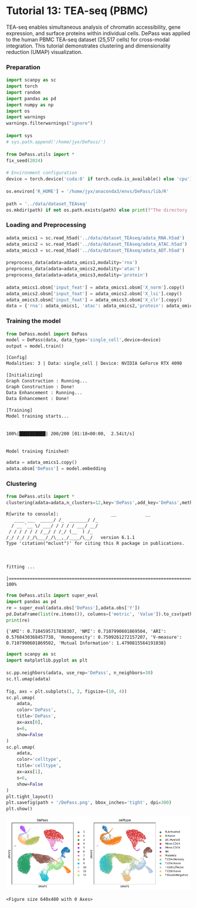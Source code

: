 # Tutorial 13: TEA-seq (PBMC)

TEA-seq enables simultaneous analysis of chromatin accessibility, gene expression, and surface proteins within individual cells. DePass was applied to the human PBMC TEA-seq dataset (25,517 cells) for cross-modal integration. This tutorial demonstrates clustering and dimensionality reduction (UMAP) visualization. 

### Preparation


```python
import scanpy as sc
import torch
import random
import pandas as pd
import numpy as np
import os
import warnings
warnings.filterwarnings("ignore")

import sys
# sys.path.append('/home/jyx/DePass/')

from DePass.utils import *
fix_seed(2024)  

# Environment configuration
device = torch.device('cuda:0' if torch.cuda.is_available() else 'cpu')

os.environ['R_HOME'] = '/home/jyx/anaconda3/envs/DePass/lib/R'

path = '../data/dataset_TEAseq'
os.mkdir(path) if not os.path.exists(path) else print(f"The directory '{path}' already exists.\n")
```

### Loading and Preprocessing


```python
adata_omics1 = sc.read_h5ad('../data/dataset_TEAseq/adata_RNA.h5ad')
adata_omics2 = sc.read_h5ad('../data/dataset_TEAseq/adata_ATAC.h5ad')
adata_omics3 = sc.read_h5ad('../data/dataset_TEAseq/adata_ADT.h5ad')

preprocess_data(adata=adata_omics1,modality='rna')
preprocess_data(adata=adata_omics2,modality='atac')
preprocess_data(adata=adata_omics3,modality='protein')

adata_omics1.obsm['input_feat'] = adata_omics1.obsm['X_norm'].copy()
adata_omics2.obsm['input_feat'] = adata_omics2.obsm['X_lsi'].copy()
adata_omics3.obsm['input_feat'] = adata_omics3.obsm['X_clr'].copy()
data = {'rna': adata_omics1, 'atac': adata_omics2,'protein': adata_omics3}
```

### Training the model


```python
from DePass.model import DePass
model = DePass(data, data_type='single_cell',device=device)
output = model.train()
```

    [Config]
    Modalities: 3 | Data: single_cell | Device: NVIDIA GeForce RTX 4090 
    
    [Initializing]
    Graph Construction : Running...
    Graph Construction : Done!
    Data Enhancement : Running...
    Data Enhancement : Done!
    
    [Training]
    Model training starts...


    100%|██████████| 200/200 [01:18<00:00,  2.54it/s]


    Model training finished!
    



```python
adata = adata_omics1.copy()
adata.obsm['DePass'] = model.embedding
```

### Clustering


```python
from DePass.utils import *
clustering(adata=adata,n_clusters=12,key='DePass',add_key='DePass',method='mclust',use_pca=True)
```

    R[write to console]:                    __           __ 
       ____ ___  _____/ /_  _______/ /_
      / __ `__ \/ ___/ / / / / ___/ __/
     / / / / / / /__/ / /_/ (__  ) /_  
    /_/ /_/ /_/\___/_/\__,_/____/\__/   version 6.1.1
    Type 'citation("mclust")' for citing this R package in publications.
    


    fitting ...
      |======================================================================| 100%



```python
from DePass.utils import super_eval
import pandas as pd
re = super_eval(adata.obs['DePass'],adata.obs['Y'])
pd.DataFrame(list(re.items()), columns=['metric', 'Value']).to_csv(path + '/re.csv', sep='\t', index=True, float_format='%.6f')
print(re)
```

    {'AMI': 0.7104595717830307, 'NMI': 0.7107990601869504, 'ARI': 0.5768430368457738, 'Homogeneity': 0.7509261272157207, 'V-measure': 0.7107990601869502, 'Mutual Information': 1.4790815564191038}



```python
import scanpy as sc
import matplotlib.pyplot as plt

sc.pp.neighbors(adata, use_rep='DePass', n_neighbors=30)
sc.tl.umap(adata)

fig, axs = plt.subplots(1, 2, figsize=(10, 4))  
sc.pl.umap(
    adata, 
    color='DePass', 
    title='DePass', 
    ax=axs[0],   
    s=6, 
    show=False
)
sc.pl.umap(
    adata, 
    color='celltype', 
    title='celltype', 
    ax=axs[1],   
    s=6, 
    show=False
)
plt.tight_layout()
plt.savefig(path + '/DePass.png', bbox_inches='tight', dpi=300)
plt.show()

```


    
![png](13_files/13_12_0.png)
    



    <Figure size 640x480 with 0 Axes>

